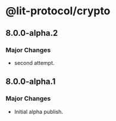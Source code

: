 # @lit-protocol/crypto

## 8.0.0-alpha.2

### Major Changes

- second attempt.

## 8.0.0-alpha.1

### Major Changes

- Initial alpha publish.
